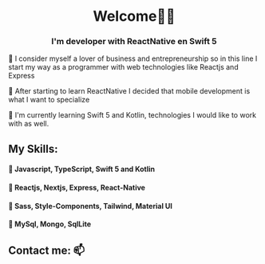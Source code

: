 
<div>
  <h1 align=center > Welcome🙋🏻 </h1>
  <h3 align=center > 
    I'm developer with ReactNative en Swift 5
  </h3>
  <p> 
    📌 I consider myself a lover of business and entrepreneurship so in this line I start my way as a programmer with web technologies like Reactjs and Express </p>
  <p> 📌 After starting to learn ReactNative I decided that mobile development is what I want to specialize </p>
  <p>
    📌 I'm currently learning Swift 5 and Kotlin, technologies I would like to work with as well.
  </p>
    
  <h2> My Skills: </h2>
  <div>
    <h4>🌱 <b> Javascript, TypeScript, Swift 5 and Kotlin </b></h4>
    <h4>🌱 <b> Reactjs, Nextjs, Express, React-Native </b></h4>
    <h4>🌱 <b> Sass, Style-Components, Tailwind, Material UI</b></h4>
    <h4>🌱 <b> MySql, Mongo, SqlLite </b></h4>
  </div> 

  <h2> Contact me: 📫 </h2>
  
</div>
